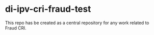 # di-ipv-cri-fraud-test

This repo has be created as a central repository for any work related to Fraud CRI.

